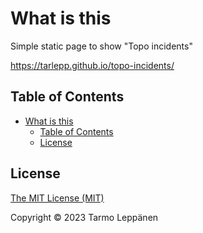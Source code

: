 # What is this

Simple static page to show "Topo incidents"

https://tarlepp.github.io/topo-incidents/

## Table of Contents

* [What is this](#what-is-this)
  * [Table of Contents](#table-of-contents)
  * [License](#license-table-of-contents)

## License


[The MIT License (MIT)](LICENSE)

Copyright © 2023 Tarmo Leppänen
